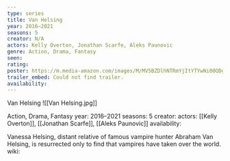 ```yaml
---
type: series
title: Van Helsing
year: 2016–2021
seasons: 5
creator: N/A
actors: Kelly Overton, Jonathan Scarfe, Aleks Paunovic
genre: Action, Drama, Fantasy
seen:
rating: 
poster: https://m.media-amazon.com/images/M/MV5BZDlhNTRmYjItYTYwNi00ODgwLTkwODUtZjIwOTgxMWY3ZmViXkEyXkFqcGdeQXVyMTQxNzMzNDI@._V1_SX300.jpg
trailer_embed: Could not find trailer.
availability:
---
```

Van Helsing
![[Van Helsing.jpg]]

Action, Drama, Fantasy
year: 2016–2021
seasons: 5
creator: 
actors: [[Kelly Overton]], [[Jonathan Scarfe]], [[Aleks Paunovic]]
availability:

Vanessa Helsing, distant relative of famous vampire hunter Abraham Van Helsing, is resurrected only to find that vampires have taken over the world.
wiki: 


